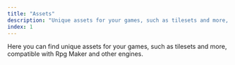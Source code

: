 ```yaml
---
title: "Assets"
description: "Unique assets for your games, such as tilesets and more, compatible with Rpg Maker and other engines."
index: 1
---
```


Here you can find unique assets for your games, such as tilesets and more, compatible with Rpg Maker and other engines.